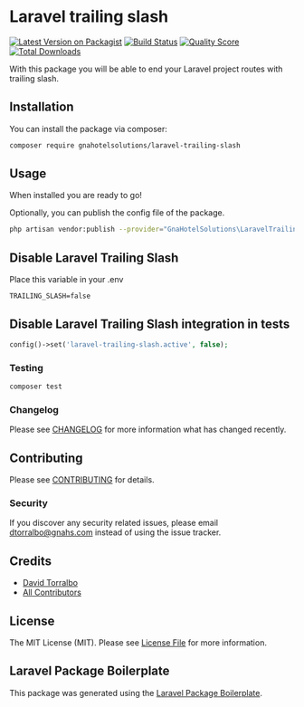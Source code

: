 # Laravel trailing slash

[![Latest Version on Packagist](https://img.shields.io/packagist/v/gnahotelsolutions/laravel-trailing-slash.svg?style=flat-square)](https://packagist.org/packages/gnahotelsolutions/laravel-trailing-slash)
[![Build Status](https://img.shields.io/travis/gnahotelsolutions/laravel-trailing-slash/master.svg?style=flat-square)](https://travis-ci.org/gnahotelsolutions/laravel-trailing-slash)
[![Quality Score](https://img.shields.io/scrutinizer/g/gnahotelsolutions/laravel-trailing-slash.svg?style=flat-square)](https://scrutinizer-ci.com/g/gnahotelsolutions/laravel-trailing-slash)
[![Total Downloads](https://img.shields.io/packagist/dt/gnahotelsolutions/laravel-trailing-slash.svg?style=flat-square)](https://packagist.org/packages/gnahotelsolutions/laravel-trailing-slash)

With this package you will be able to end your Laravel project routes with trailing slash.

## Installation

You can install the package via composer:

```bash
composer require gnahotelsolutions/laravel-trailing-slash
```

## Usage

When installed you are ready to go!

Optionally, you can publish the config file of the package.

```bash
php artisan vendor:publish --provider="GnaHotelSolutions\LaravelTrailingSlash\LaravelTrailingSlashServiceProvider" --tag=config
```
## Disable Laravel Trailing Slash
Place this variable in your .env

```
TRAILING_SLASH=false
```

## Disable Laravel Trailing Slash integration in tests

```php
config()->set('laravel-trailing-slash.active', false);
```

### Testing

``` bash
composer test
```

### Changelog

Please see [CHANGELOG](CHANGELOG.md) for more information what has changed recently.

## Contributing

Please see [CONTRIBUTING](CONTRIBUTING.md) for details.

### Security

If you discover any security related issues, please email dtorralbo@gnahs.com instead of using the issue tracker.

## Credits

- [David Torralbo](https://github.com/gnahotelsolutions)
- [All Contributors](../../contributors)

## License

The MIT License (MIT). Please see [License File](LICENSE.md) for more information.

## Laravel Package Boilerplate

This package was generated using the [Laravel Package Boilerplate](https://laravelpackageboilerplate.com).
